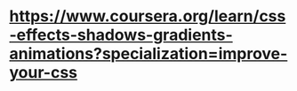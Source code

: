 # https://www.coursera.org/learn/css-effects-shadows-gradients-animations?specialization=improve-your-css